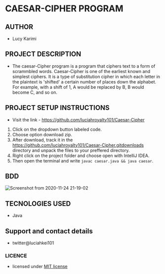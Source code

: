 # CAESAR-CIPHER PROGRAM

## AUTHOR
* Lucy Karimi

## PROJECT DESCRIPTION
*  The caesar-Cipher program is a program that ciphers text to a form of scrammbled words. Caesar-Cipher is one of the earliest known and simplest ciphers. It is a type of substitution cipher in which each letter in the plaintext is 'shifted' a certain number of places down the alphabet. For example, with a shift of 1, A would be replaced by B, B would become C, and so on.

## PROJECT SETUP INSTRUCTIONS
* Visit the link - https://github.com/luciahroyalty101/Caesar-Cipher

 1. Click on the dropdown button labeled code.
 2. Choose option download zip.
 3. After download, track it in the https://github.com/luciahroyalty101/Caesar-Cipher.gitdownloads directory and unpack the files to your preffered directory.
 4. Right click on the project folder and choose open with IntelliJ IDEA.
 5. Then open the terminal and write `javac caesar.java && java caesar`.

## BDD
![Screenshot from 2020-11-24 21-19-02](https://user-images.githubusercontent.com/68492502/100135502-c7fcb200-2e9a-11eb-874b-5e0eba24f140.png)

## TECNOLOGIES USED
* Java

## Support and contact details
* twitter@luciahkei101

### LICENCE
*  licensed under [MIT license](LICENSE)



